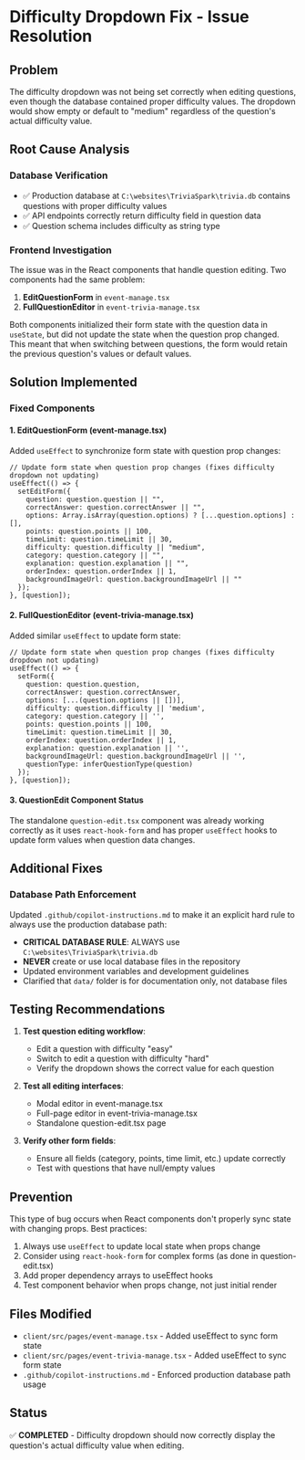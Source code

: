 # Difficulty Dropdown Fix - Issue Resolution

## Problem

The difficulty dropdown was not being set correctly when editing questions, even though the database contained proper difficulty values. The dropdown would show empty or default to "medium" regardless of the question's actual difficulty value.

## Root Cause Analysis

### Database Verification

- ✅ Production database at `C:\websites\TriviaSpark\trivia.db` contains questions with proper difficulty values
- ✅ API endpoints correctly return difficulty field in question data
- ✅ Question schema includes difficulty as string type

### Frontend Investigation

The issue was in the React components that handle question editing. Two components had the same problem:

1. **EditQuestionForm** in `event-manage.tsx`
2. **FullQuestionEditor** in `event-trivia-manage.tsx`

Both components initialized their form state with the question data in `useState`, but did not update the state when the question prop changed. This meant that when switching between questions, the form would retain the previous question's values or default values.

## Solution Implemented

### Fixed Components

#### 1. EditQuestionForm (event-manage.tsx)

Added `useEffect` to synchronize form state with question prop changes:

```tsx
// Update form state when question prop changes (fixes difficulty dropdown not updating)
useEffect(() => {
  setEditForm({
    question: question.question || "",
    correctAnswer: question.correctAnswer || "",
    options: Array.isArray(question.options) ? [...question.options] : [],
    points: question.points || 100,
    timeLimit: question.timeLimit || 30,
    difficulty: question.difficulty || "medium",
    category: question.category || "",
    explanation: question.explanation || "",
    orderIndex: question.orderIndex || 1,
    backgroundImageUrl: question.backgroundImageUrl || ""
  });
}, [question]);
```

#### 2. FullQuestionEditor (event-trivia-manage.tsx)

Added similar `useEffect` to update form state:

```tsx
// Update form state when question prop changes (fixes difficulty dropdown not updating)
useEffect(() => {
  setForm({
    question: question.question,
    correctAnswer: question.correctAnswer,
    options: [...(question.options || [])],
    difficulty: question.difficulty || 'medium',
    category: question.category || '',
    points: question.points || 100,
    timeLimit: question.timeLimit || 30,
    orderIndex: question.orderIndex || 1,
    explanation: question.explanation || '',
    backgroundImageUrl: question.backgroundImageUrl || '',
    questionType: inferQuestionType(question)
  });
}, [question]);
```

#### 3. QuestionEdit Component Status

The standalone `question-edit.tsx` component was already working correctly as it uses `react-hook-form` and has proper `useEffect` hooks to update form values when question data changes.

## Additional Fixes

### Database Path Enforcement

Updated `.github/copilot-instructions.md` to make it an explicit hard rule to always use the production database path:

- **CRITICAL DATABASE RULE**: ALWAYS use `C:\websites\TriviaSpark\trivia.db`
- **NEVER** create or use local database files in the repository
- Updated environment variables and development guidelines
- Clarified that `data/` folder is for documentation only, not database files

## Testing Recommendations

1. **Test question editing workflow**:
   - Edit a question with difficulty "easy"
   - Switch to edit a question with difficulty "hard"
   - Verify the dropdown shows the correct value for each question

2. **Test all editing interfaces**:
   - Modal editor in event-manage.tsx
   - Full-page editor in event-trivia-manage.tsx
   - Standalone question-edit.tsx page

3. **Verify other form fields**:
   - Ensure all fields (category, points, time limit, etc.) update correctly
   - Test with questions that have null/empty values

## Prevention

This type of bug occurs when React components don't properly sync state with changing props. Best practices:

1. Always use `useEffect` to update local state when props change
2. Consider using `react-hook-form` for complex forms (as done in question-edit.tsx)
3. Add proper dependency arrays to useEffect hooks
4. Test component behavior when props change, not just initial render

## Files Modified

- `client/src/pages/event-manage.tsx` - Added useEffect to sync form state
- `client/src/pages/event-trivia-manage.tsx` - Added useEffect to sync form state
- `.github/copilot-instructions.md` - Enforced production database path usage

## Status

✅ **COMPLETED** - Difficulty dropdown should now correctly display the question's actual difficulty value when editing.
